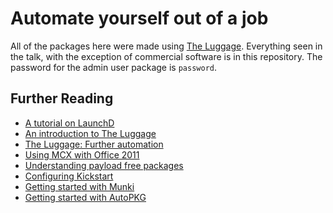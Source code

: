 Automate yourself out of a job
============

All of the packages here were made using [The Luggage](https://github.com/unixorn/luggage).  Everything seen in the talk, with the exception of commercial software is in this repository. The password for the admin user package is ``password``.

## Further Reading

* [A tutorial on LaunchD](http://launchd.info)
* [An introduction to The Luggage](http://grahamgilbert.com/blog/2013/08/09/the-luggage-an-introduction/ )
* [The Luggage: Further automation](http://grahamgilbert.com/blog/2013/08/19/the-luggage-further-automation)
* [Using MCX with Office 2011](http://www.officeformachelp.com/office/administration/mcx)
* [Understanding payload free packages](http://derflounder.wordpress.com/2014/06/01/understanding-payload-free-packages/)
* [Configuring Kickstart](http://support.apple.com/kb/ht2370)
* [Getting started with Munki](https://code.google.com/p/munki/wiki/GettingStartedWithMunki )
* [ Getting started with AutoPKG](https://github.com/autopkg/autopkg/wiki/Getting-Started)